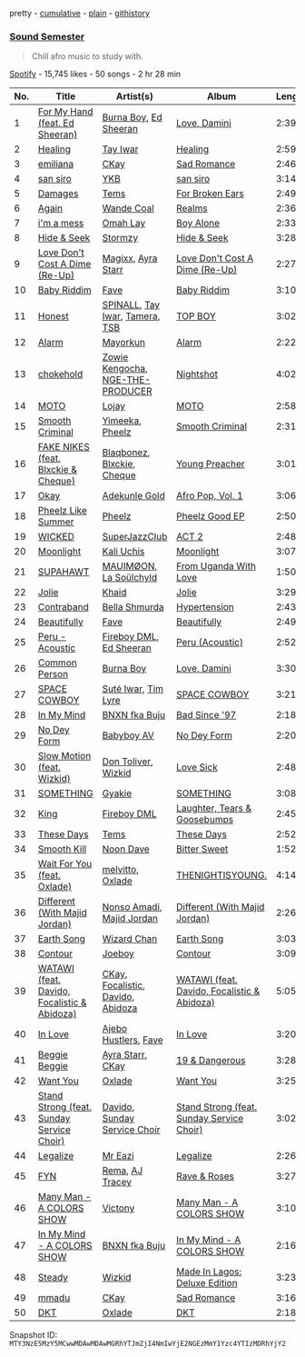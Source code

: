 pretty - [cumulative](/playlists/cumulative/37i9dQZF1DX4eQiqG0uCMB.md) - [plain](/playlists/plain/37i9dQZF1DX4eQiqG0uCMB) - [githistory](https://github.githistory.xyz/mackorone/spotify-playlist-archive/blob/main/playlists/plain/37i9dQZF1DX4eQiqG0uCMB)

### [Sound Semester ](https://open.spotify.com/playlist/37i9dQZF1DX4eQiqG0uCMB)

> Chill afro music to study with.

[Spotify](https://open.spotify.com/user/spotify) - 15,745 likes - 50 songs - 2 hr 28 min

| No. | Title | Artist(s) | Album | Length |
|---|---|---|---|---|
| 1 | [For My Hand \(feat\. Ed Sheeran\)](https://open.spotify.com/track/0HaRLPnr887lcQM2YQzkff) | [Burna Boy](https://open.spotify.com/artist/3wcj11K77LjEY1PkEazffa), [Ed Sheeran](https://open.spotify.com/artist/6eUKZXaKkcviH0Ku9w2n3V) | [Love, Damini](https://open.spotify.com/album/6kgDkAupBVRSqbJPUaTJwQ) | 2:39 |
| 2 | [Healing](https://open.spotify.com/track/1RMMMuAV8WdmbQVIf5Eivv) | [Tay Iwar](https://open.spotify.com/artist/0iqznAW9pzZ7KOjx8aCMWo) | [Healing](https://open.spotify.com/album/3M5dZ8GosZndWwOdrRuhlG) | 2:59 |
| 3 | [emiliana](https://open.spotify.com/track/6bW7YnPQQffit1iwule5Vv) | [CKay](https://open.spotify.com/artist/048LktY5zMnakWq7PTtFrz) | [Sad Romance](https://open.spotify.com/album/0Tm2AxwlhkZ234TRIe7IoY) | 2:46 |
| 4 | [san siro](https://open.spotify.com/track/59PSEuGHBGLvgZGXC4wpvG) | [YKB](https://open.spotify.com/artist/2f8rjDwhSy9IDL6sB6BEEE) | [san siro](https://open.spotify.com/album/5wlpYMbCXl8pBQu6mx5xQD) | 3:14 |
| 5 | [Damages](https://open.spotify.com/track/3Xfwu3xtPqmJ4nM4jpBm8O) | [Tems](https://open.spotify.com/artist/687cZJR45JO7jhk1LHIbgq) | [For Broken Ears](https://open.spotify.com/album/2sU8ByeYc5BOBFNDr58CGV) | 2:49 |
| 6 | [Again](https://open.spotify.com/track/6qk3jI8bKCgURI3h0d8zBZ) | [Wande Coal](https://open.spotify.com/artist/1fYVmAFB7sC7eDoF3mJXla) | [Realms](https://open.spotify.com/album/0ZdiHNx2h4QTKwfF7fEM8j) | 2:36 |
| 7 | [i'm a mess](https://open.spotify.com/track/65v99AWZyNz3aRmfrT2I7N) | [Omah Lay](https://open.spotify.com/artist/5yOvAmpIR7hVxiS6Ls5DPO) | [Boy Alone](https://open.spotify.com/album/5NLjxx8nRy9ooUmgpOvfem) | 2:33 |
| 8 | [Hide & Seek](https://open.spotify.com/track/7cFPWLFiE60sdgzPsyydUJ) | [Stormzy](https://open.spotify.com/artist/2SrSdSvpminqmStGELCSNd) | [Hide & Seek](https://open.spotify.com/album/1PTZnwfkh9YQUJLSdBOvFe) | 3:28 |
| 9 | [Love Don't Cost A Dime \(Re\-Up\)](https://open.spotify.com/track/0hW02S9ACVYANz1ica10jH) | [Magixx](https://open.spotify.com/artist/0rskhjcLm5BxjwZDRs4142), [Ayra Starr](https://open.spotify.com/artist/3ZpEKRjHaHANcpk10u6Ntq) | [Love Don't Cost A Dime \(Re\-Up\)](https://open.spotify.com/album/01N6IpG2OxaznUK60C81hT) | 2:27 |
| 10 | [Baby Riddim](https://open.spotify.com/track/77eZIuMTB9HrQ86L4ljqEX) | [Fave](https://open.spotify.com/artist/4wAqlYtTaaHELEgyCh9KjG) | [Baby Riddim](https://open.spotify.com/album/6dCmbmHyfCQpmJGZW9Am3b) | 3:10 |
| 11 | [Honest](https://open.spotify.com/track/2vnNYl3UDY9Grubs0VAK5m) | [SPINALL](https://open.spotify.com/artist/2NtQA3PY9chI8l65ejZLTP), [Tay Iwar](https://open.spotify.com/artist/0iqznAW9pzZ7KOjx8aCMWo), [Tamera](https://open.spotify.com/artist/4S68J6bchvHhqHO1Kp8W9X), [TSB](https://open.spotify.com/artist/5TcyvDMRRaMjCBoXIUWofZ) | [TOP BOY](https://open.spotify.com/album/7GmKqpAQbUw7Nr8SboaAPq) | 3:02 |
| 12 | [Alarm](https://open.spotify.com/track/273uUYBv3zZoqSR8VOk6vV) | [Mayorkun](https://open.spotify.com/artist/3DNCUaKdMZcMVJIS7yTskd) | [Alarm](https://open.spotify.com/album/7bQn6pdb6524vpGGxftUA9) | 2:22 |
| 13 | [chokehold](https://open.spotify.com/track/1sTHELUvMf848Hr5b2ekav) | [Zowie Kengocha](https://open.spotify.com/artist/2lwHCnbymJQL6WUDaEKdci), [NGE\-THE\-PRODUCER](https://open.spotify.com/artist/5oV5Wd6ZbxfzzlHqlOchXS) | [Nightshot](https://open.spotify.com/album/0L9LtAbap45bpiJsqX05fG) | 4:02 |
| 14 | [MOTO](https://open.spotify.com/track/1b83195i03SMUa1VWto8Z5) | [Lojay](https://open.spotify.com/artist/3ONGmday8YN8AkbsRk01iL) | [MOTO](https://open.spotify.com/album/3MXt0hRNSIulLZy7x1XpAg) | 2:58 |
| 15 | [Smooth Criminal](https://open.spotify.com/track/4hVnFwqGpRQJexdLoNwCFn) | [Yimeeka](https://open.spotify.com/artist/0yGRgPiwbWQcQsMf7H7DmK), [Pheelz](https://open.spotify.com/artist/5Jv1MsZBh0sqokFq7pU8Xg) | [Smooth Criminal](https://open.spotify.com/album/6xe7n9n6eqrZprj2d8QGNE) | 2:31 |
| 16 | [FAKE NIKES \(feat\. Blxckie & Cheque\)](https://open.spotify.com/track/7bhBk8gX5aRsiUTBaaaCwq) | [Blaqbonez](https://open.spotify.com/artist/12kjvw4e3gLp6qVHO65n7W), [Blxckie](https://open.spotify.com/artist/4pQcWzOMSmmz5DK6TqO2FL), [Cheque](https://open.spotify.com/artist/4oQyXxDBq8FBhsjjS7MbcM) | [Young Preacher](https://open.spotify.com/album/5J4BbjFnBq9C31xsph3ld2) | 3:01 |
| 17 | [Okay](https://open.spotify.com/track/2Iv3GHM3xFKIPbYSnhJAXO) | [Adekunle Gold](https://open.spotify.com/artist/2IK173RXLiCSQ8fhDlAb3s) | [Afro Pop, Vol\. 1](https://open.spotify.com/album/6GHHoK6LC0Y36nYsouK8qR) | 3:06 |
| 18 | [Pheelz Like Summer](https://open.spotify.com/track/3zX0dMVPyLnut4t7WOPJ5Q) | [Pheelz](https://open.spotify.com/artist/5Jv1MsZBh0sqokFq7pU8Xg) | [Pheelz Good EP](https://open.spotify.com/album/1hQyAbUn202fiz5UPVqNnx) | 2:50 |
| 19 | [WICKED](https://open.spotify.com/track/33ngGj804cbv6bLV3r8ljR) | [SuperJazzClub](https://open.spotify.com/artist/5CINjDZoikcuTmtw3wgPfp) | [ACT 2](https://open.spotify.com/album/6MudGkfVHCyDuy56SU8CYC) | 2:48 |
| 20 | [Moonlight](https://open.spotify.com/track/2i2gDpKKWjvnRTOZRhaPh2) | [Kali Uchis](https://open.spotify.com/artist/1U1el3k54VvEUzo3ybLPlM) | [Moonlight](https://open.spotify.com/album/1y8Yw0NDcP2qxbZufIXt7u) | 3:07 |
| 21 | [SUPAHAWT](https://open.spotify.com/track/4ir8C4oqZRrLHlC6VQ3mTF) | [MAUIMØON](https://open.spotify.com/artist/6YrLXeCHt4gjrGx6cLCd4b), [La Soülchyld](https://open.spotify.com/artist/22kR1CajfNQ3ZmPcjKATyV) | [From Uganda With Love](https://open.spotify.com/album/11kGKF5IyOqwrg9Dpp7NzL) | 1:50 |
| 22 | [Jolie](https://open.spotify.com/track/7wMYtt3SEquaep8sWCdQqp) | [Khaid](https://open.spotify.com/artist/2mM6BxFQCd6BHzW4W7VhQP) | [Jolie](https://open.spotify.com/album/1KyvLDpjRbcHFKXFEvq0bZ) | 3:29 |
| 23 | [Contraband](https://open.spotify.com/track/2XWEtuwV02B9L4UNQ2wf9W) | [Bella Shmurda](https://open.spotify.com/artist/7kK5badbqOjd8WlT2XWMeM) | [Hypertension](https://open.spotify.com/album/3opLRe2XgBsWPtccbGUGL8) | 2:43 |
| 24 | [Beautifully](https://open.spotify.com/track/7mFrwc86C3vZKobwpK0jdH) | [Fave](https://open.spotify.com/artist/4wAqlYtTaaHELEgyCh9KjG) | [Beautifully](https://open.spotify.com/album/2jE8QxForZdlDrQjazefhx) | 2:49 |
| 25 | [Peru \- Acoustic](https://open.spotify.com/track/6RAFf0mJ498F0GzrFZ1ZsS) | [Fireboy DML](https://open.spotify.com/artist/75VKfyoBlkmrJFDqo1o2VY), [Ed Sheeran](https://open.spotify.com/artist/6eUKZXaKkcviH0Ku9w2n3V) | [Peru \(Acoustic\)](https://open.spotify.com/album/636MfmRIE3pXhXzk8rVsFC) | 2:52 |
| 26 | [Common Person](https://open.spotify.com/track/6hyTI3In7vu6fqFRoypcuz) | [Burna Boy](https://open.spotify.com/artist/3wcj11K77LjEY1PkEazffa) | [Love, Damini](https://open.spotify.com/album/6kgDkAupBVRSqbJPUaTJwQ) | 3:30 |
| 27 | [SPACE COWBOY](https://open.spotify.com/track/5f68045DHI297ti1WI8qUr) | [Suté Iwar](https://open.spotify.com/artist/7MDpxR0Wzmqg7Ty7aJ77lu), [Tim Lyre](https://open.spotify.com/artist/4iYJ88IcQS4GFqLqWGE5yx) | [SPACE COWBOY](https://open.spotify.com/album/6dWdz1zf7BXz9mtNW2tjHX) | 3:21 |
| 28 | [In My Mind](https://open.spotify.com/track/1IiNgs5RGEYyGQFLXJvte5) | [BNXN fka Buju](https://open.spotify.com/artist/3zaDigUwjHvjOkSn0NDf9x) | [Bad Since '97](https://open.spotify.com/album/0Uf8CLgcWoLrYwmBcp0pio) | 2:18 |
| 29 | [No Dey Form](https://open.spotify.com/track/1a5glQzge8OW5w2izckOGN) | [Babyboy AV](https://open.spotify.com/artist/5p1CMGIDFgalZneW5P1EwX) | [No Dey Form](https://open.spotify.com/album/019TDVSSWLHZtDiqJlSiLV) | 2:20 |
| 30 | [Slow Motion \(feat\. Wizkid\)](https://open.spotify.com/track/1OdxQvBNOgCDE3SyqoEDha) | [Don Toliver](https://open.spotify.com/artist/4Gso3d4CscCijv0lmajZWs), [Wizkid](https://open.spotify.com/artist/3tVQdUvClmAT7URs9V3rsp) | [Love Sick](https://open.spotify.com/album/26z5llzd194mcCZHADWd6k) | 2:48 |
| 31 | [SOMETHING](https://open.spotify.com/track/1s2FsIDYlX6nhQ6UXF4V2w) | [Gyakie](https://open.spotify.com/artist/1zO1FWFxxNUCqUuGATxZQZ) | [SOMETHING](https://open.spotify.com/album/3Qmuuv3vABDE0tTJ1vUO8D) | 3:08 |
| 32 | [King](https://open.spotify.com/track/1IARNA3zsu39Kul2ov9n3J) | [Fireboy DML](https://open.spotify.com/artist/75VKfyoBlkmrJFDqo1o2VY) | [Laughter, Tears & Goosebumps](https://open.spotify.com/album/4dZjYBEciWomanesAv3fie) | 2:45 |
| 33 | [These Days](https://open.spotify.com/track/42KrZrk0IG0zFPzVkRNqh0) | [Tems](https://open.spotify.com/artist/687cZJR45JO7jhk1LHIbgq) | [These Days](https://open.spotify.com/album/08qRQYikLvDOV16LBxcRTL) | 2:52 |
| 34 | [Smooth Kill](https://open.spotify.com/track/4PbGMvLsMEWidmmbIfUqI3) | [Noon Dave](https://open.spotify.com/artist/7JkLbDtlEwAhFPn3o2kXAm) | [Bitter Sweet](https://open.spotify.com/album/6ya5x6gzZDVwVD0rxh8DZO) | 1:52 |
| 35 | [Wait For You \(feat\. Oxlade\)](https://open.spotify.com/track/1OgoSHtTZyMJt3ns3e5Lui) | [melvitto](https://open.spotify.com/artist/4Xj0nxVO4r7PLEaw7LRiBa), [Oxlade](https://open.spotify.com/artist/3WTrdbZU99dgTtt3ZkyamT) | [THENIGHTISYOUNG.](https://open.spotify.com/album/4np0ohQb06VAAitOpk3Rt4) | 4:14 |
| 36 | [Different \(With Majid Jordan\)](https://open.spotify.com/track/2U474RK9GnAqXXh5YqigaY) | [Nonso Amadi](https://open.spotify.com/artist/6pOz4M7D8ENqfLSFvciEuV), [Majid Jordan](https://open.spotify.com/artist/4HzKw8XcD0piJmDrrPRCYk) | [Different \(With Majid Jordan\)](https://open.spotify.com/album/0XRJnjejsA9YXjYGdek23k) | 2:26 |
| 37 | [Earth Song](https://open.spotify.com/track/3jpNez5xEOn21zVcZwOXIy) | [Wizard Chan](https://open.spotify.com/artist/4NiZlwuau3hlznWpJYnme4) | [Earth Song](https://open.spotify.com/album/66g3VnctJ29DzhC0Rkh9FP) | 3:03 |
| 38 | [Contour](https://open.spotify.com/track/5OBtqiT5Zg1BqXPx4bBo6T) | [Joeboy](https://open.spotify.com/artist/1XavfPKBpNjkOfxHINlMHF) | [Contour](https://open.spotify.com/album/6KEXrw3lLGz9dFro9bwIri) | 3:09 |
| 39 | [WATAWI \(feat\. Davido, Focalistic & Abidoza\)](https://open.spotify.com/track/3AZY6NZ1R8GI9003EEFPeu) | [CKay](https://open.spotify.com/artist/048LktY5zMnakWq7PTtFrz), [Focalistic](https://open.spotify.com/artist/2GJMSZ7M3D0KyyKRhYgWju), [Davido](https://open.spotify.com/artist/0Y3agQaa6g2r0YmHPOO9rh), [Abidoza](https://open.spotify.com/artist/1Ck3UYsoNkZ63PLY8yZR33) | [WATAWI \(feat\. Davido, Focalistic & Abidoza\)](https://open.spotify.com/album/5hxrayrgITzYPpQ6uEg3kL) | 5:05 |
| 40 | [In Love](https://open.spotify.com/track/00ZYd7GYdFrNZFQP5O5T5m) | [Ajebo Hustlers](https://open.spotify.com/artist/7oVwzvvrXEC8LbXhaNjTi4), [Fave](https://open.spotify.com/artist/4wAqlYtTaaHELEgyCh9KjG) | [In Love](https://open.spotify.com/album/4hjN43fijAskri1B3EXFej) | 3:20 |
| 41 | [Beggie Beggie](https://open.spotify.com/track/6zublRIkZocboXucqc8hgB) | [Ayra Starr](https://open.spotify.com/artist/3ZpEKRjHaHANcpk10u6Ntq), [CKay](https://open.spotify.com/artist/048LktY5zMnakWq7PTtFrz) | [19 & Dangerous](https://open.spotify.com/album/0AjdvP8p42lwSzmN0PpwJv) | 3:28 |
| 42 | [Want You](https://open.spotify.com/track/0vyg6EqfMiu45hQzFmi0YF) | [Oxlade](https://open.spotify.com/artist/3WTrdbZU99dgTtt3ZkyamT) | [Want You](https://open.spotify.com/album/7I2CUrd8gtIBHVXXhFbCuX) | 3:25 |
| 43 | [Stand Strong \(feat\. Sunday Service Choir\)](https://open.spotify.com/track/1XUf5lpeTQbrohZWdx6Sbz) | [Davido](https://open.spotify.com/artist/0Y3agQaa6g2r0YmHPOO9rh), [Sunday Service Choir](https://open.spotify.com/artist/2c9O21YLFy4tFI9zCVhbFg) | [Stand Strong \(feat\. Sunday Service Choir\)](https://open.spotify.com/album/3MhLmyxJueeWrXsRWlfw0e) | 3:02 |
| 44 | [Legalize](https://open.spotify.com/track/1kd8fI9o55GNWvNOfzKcz5) | [Mr Eazi](https://open.spotify.com/artist/4TAoP0f9OuWZUesao43xUW) | [Legalize](https://open.spotify.com/album/1tEdcrmOZMzd3CACVkxvEV) | 2:26 |
| 45 | [FYN](https://open.spotify.com/track/0kmVNMFtYuiN3vjyxsyZZS) | [Rema](https://open.spotify.com/artist/46pWGuE3dSwY3bMMXGBvVS), [AJ Tracey](https://open.spotify.com/artist/4Xi6LSfFqv26XgP9NKN26U) | [Rave & Roses](https://open.spotify.com/album/0xrTH9uvOL1BoFAOR61zTG) | 3:27 |
| 46 | [Many Man \- A COLORS SHOW](https://open.spotify.com/track/4nwtkUjULEbhp5VJItUWbV) | [Victony](https://open.spotify.com/artist/1E5hfn5BduN2nnoZCJmUVG) | [Many Man \- A COLORS SHOW](https://open.spotify.com/album/7j3undJfNrbm3uOboIvpNI) | 3:10 |
| 47 | [In My Mind \- A COLORS SHOW](https://open.spotify.com/track/1echqVmMoUZE22trTEqfL5) | [BNXN fka Buju](https://open.spotify.com/artist/3zaDigUwjHvjOkSn0NDf9x) | [In My Mind \- A COLORS SHOW](https://open.spotify.com/album/4O5mKHI9LNEB3WetqF8zOd) | 2:16 |
| 48 | [Steady](https://open.spotify.com/track/6mAdcIFP25eb37HjkzglSh) | [Wizkid](https://open.spotify.com/artist/3tVQdUvClmAT7URs9V3rsp) | [Made In Lagos: Deluxe Edition](https://open.spotify.com/album/6bCs4XCCkm9cTwlswlu0VD) | 3:23 |
| 49 | [mmadu](https://open.spotify.com/track/1PiqBod2OqGJub07PAkoGx) | [CKay](https://open.spotify.com/artist/048LktY5zMnakWq7PTtFrz) | [Sad Romance](https://open.spotify.com/album/0Tm2AxwlhkZ234TRIe7IoY) | 3:16 |
| 50 | [DKT](https://open.spotify.com/track/48DoYs5rIX1PbsbCBYpYfB) | [Oxlade](https://open.spotify.com/artist/3WTrdbZU99dgTtt3ZkyamT) | [DKT](https://open.spotify.com/album/3zu38j0czgA5doZyGPnfMd) | 2:18 |

Snapshot ID: `MTY3NzE5MzY5MCwwMDAwMDAwMGRhYTJmZjI4NmIwYjE2NGEzMmY1Yzc4YTIzMDRhYjY2`
